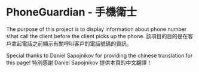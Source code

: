 # PhoneGuardian - 手機衛士
 The purpose of this project is to display information about phone number sthat call the client before the client picks up the phone.
 該項目的目的是在客戶拿起電話之前顯示有關呼叫客戶的電話號碼的資訊。

 Special thanks to Daniel Sapojnikov for providing the chinese translation for this page!
 特別感謝 Daniel Sapojnikov 提供本頁的中文翻譯！

